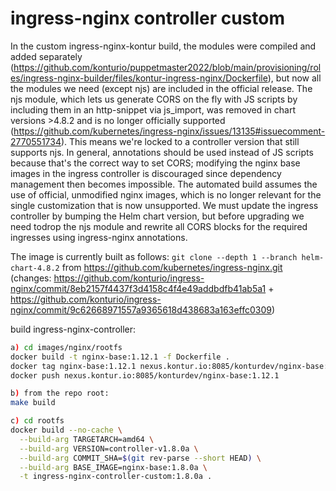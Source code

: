 ingress-nginx controller custom
============

In the custom ingress-nginx-kontur build, the modules were compiled and added separately (https://github.com/konturio/puppetmaster2022/blob/main/provisioning/roles/ingress-nginx-builder/files/kontur-ingress-nginx/Dockerfile), but now all the modules we need (except njs) are included in the official release. The njs module, which lets us generate CORS on the fly with JS scripts by including them in an http-snippet via js_import, was removed in chart versions >4.8.2 and is no longer officially supported (https://github.com/kubernetes/ingress-nginx/issues/13135#issuecomment-2770551734). This means we're locked to a controller version that still supports njs. In general, annotations should be used instead of JS scripts because that's the correct way to set CORS; modifying the nginx base images in the ingress controller is discouraged since dependency management then becomes impossible.
The automated build assumes the use of official, unmodified nginx images, which is no longer relevant for the single customization that is now unsupported. We must update the ingress controller by bumping the Helm chart version, but before upgrading we need todrop the njs module and rewrite all CORS blocks for the required ingresses using ingress-nginx annotations.  

The image is currently built as follows:
`git clone --depth 1 --branch helm-chart-4.8.2` from https://github.com/kubernetes/ingress-nginx.git<br> (changes: https://github.com/konturio/ingress-nginx/commit/8eb2157f4437f3d4158c4f4e49addbdfb41ab5a1 + https://github.com/konturio/ingress-nginx/commit/9c62668971557a9365618d438683a163effc0309)

build ingress-nginx-controller:
```bash
a) cd images/nginx/rootfs
docker build -t nginx-base:1.12.1 -f Dockerfile .
docker tag nginx-base:1.12.1 nexus.kontur.io:8085/konturdev/nginx-base:1.12.1
docker push nexus.kontur.io:8085/konturdev/nginx-base:1.12.1

b) from the repo root:
make build

c) cd rootfs
docker build --no-cache \
  --build-arg TARGETARCH=amd64 \
  --build-arg VERSION=controller-v1.8.0a \
  --build-arg COMMIT_SHA=$(git rev-parse --short HEAD) \
  --build-arg BASE_IMAGE=nginx-base:1.8.0a \
  -t ingress-nginx-controller-custom:1.8.0a .
```